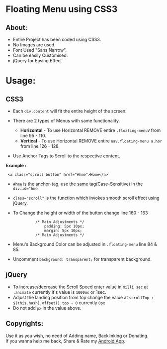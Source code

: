 Floating Menu using CSS3
========================

About:
------
   * Entire Project has been coded using CSS3.<br>
   * No Images are used.<br>
   * Font Used "Sans Narrow".<br>
   * Can be easily Customised.<br>
   * jQuery for Easing Effect
	  
	  
Usage:
======
CSS3
----
 * Each `div.content` will fit the entire height of the screen.<br>
 * There are 2 types of Menus with same functionality.
     * __Horizontal__ -  To use Horizontal REMOVE entire `.floating-menuV` from line 95 - 110.
     *  __Vertical__ - To use Horizontal REMOVE entire `nav.floating-menu a.hor` from line 126 - 128.
		
 * Use Anchor Tags to Scroll to the respective content.

__Example :__ 
<br>

     <a class="scroll button" href="#hme">Home</a>
  *   `#hme` is the anchor-tag, use the same tag(Case-Sensitive) in the `div.id="hme` <br>
  *   `class="scroll"` is the function which invokes smooth scroll effect using jQuery.



 *    To Change the height or width of the button change  line 160 - 163

					/* Main Adjustments */
						padding: 5px 10px;
						margin: 5px 10px;
					/* Main Adjustments */
					
 * Menu's Background Color can be adjusted in `.floating-menu` line 84 & 85.
*  Uncomment `background: transparent;` for transparent background.
		
jQuery
------
   * To increase/decrease the Scroll Speed enter value in `milli sec` at `.animate` currently it's value is `1000ms` or 1sec.
   * Adjust the landing position from top change the value at `scrollTop : $(this.hash).offset().top - 0` currently `0px` 
 *   Do not add `px` in the value above.
	
Copyrights:
-----------
Use it as you wish, no need of Adding name, Backlinking or Donating.<br>
If you wanna help me back, Share & Rate my [Android App](https://play.google.com/store/apps/details?id=veevee.kfc "KFC Store Locator").